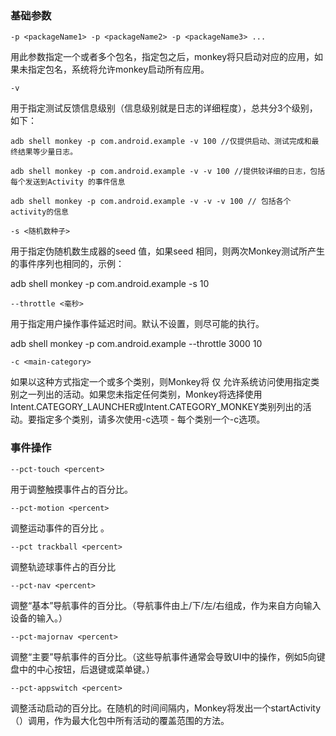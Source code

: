 ### 基础参数

`-p <packageName1> -p <packageName2> -p <packageName3> ...`

用此参数指定一个或者多个包名，指定包之后，monkey将只启动对应的应用，如果未指定包名，系统将允许monkey启动所有应用。

`-v`

用于指定测试反馈信息级别（信息级别就是日志的详细程度），总共分3个级别，如下：

```
adb shell monkey -p com.android.example -v 100 //仅提供启动、测试完成和最终结果等少量日志。

adb shell monkey -p com.android.example -v -v 100 //提供较详细的日志，包括每个发送到Activity 的事件信息

adb shell monkey -p com.android.example -v -v -v 100 // 包括各个activity的信息
```

`-s <随机数种子>`

用于指定伪随机数生成器的seed 值，如果seed 相同，则两次Monkey测试所产生的事件序列也相同的，示例：

adb shell monkey -p com.android.example -s 10

`--throttle <毫秒>`

用于指定用户操作事件延迟时间。默认不设置，则尽可能的执行。

adb shell monkey -p com.android.example --throttle 3000 10

`-c <main-category>`

如果以这种方式指定一个或多个类别，则Monkey将  仅  允许系统访问使用指定类别之一列出的活动。如果您未指定任何类别，Monkey将选择使用Intent.CATEGORY_LAUNCHER或Intent.CATEGORY_MONKEY类别列出的活动。要指定多个类别，请多次使用-c选项 - 每个类别一个-c选项。

### 事件操作

`--pct-touch <percent>`

用于调整触摸事件占的百分比。

`--pct-motion <percent>`

调整运动事件的百分比 。

`--pct trackball <percent> `

调整轨迹球事件占的百分比

`--pct-nav <percent>`

调整“基本”导航事件的百分比。（导航事件由上/下/左/右组成，作为来自方向输入设备的输入。）

`--pct-majornav <percent>`

调整“主要”导航事件的百分比。（这些导航事件通常会导致UI中的操作，例如5向键盘中的中心按钮，后退键或菜单键。）

`--pct-appswitch <percent> `

调整活动启动的百分比。在随机的时间间隔内，Monkey将发出一个startActivity（）调用，作为最大化包中所有活动的覆盖范围的方法。
